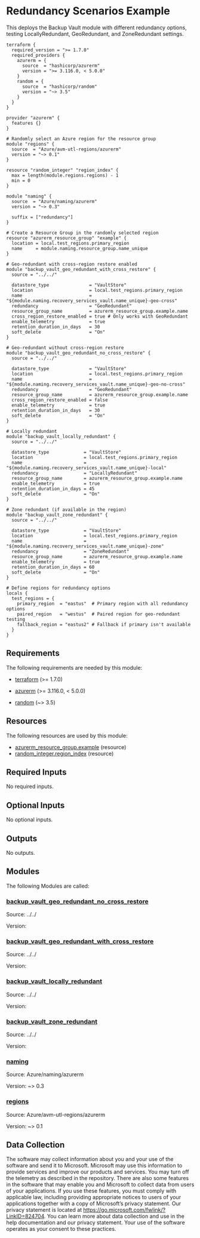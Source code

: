 <!-- BEGIN_TF_DOCS -->
# Redundancy Scenarios Example

This deploys the Backup Vault module with different redundancy options, testing LocallyRedundant, GeoRedundant, and ZoneRedundant settings.

```hcl
terraform {
  required_version = ">= 1.7.0"
  required_providers {
    azurerm = {
      source  = "hashicorp/azurerm"
      version = ">= 3.116.0, < 5.0.0"
    }
    random = {
      source  = "hashicorp/random"
      version = "~> 3.5"
    }
  }
}

provider "azurerm" {
  features {}
}

# Randomly select an Azure region for the resource group
module "regions" {
  source  = "Azure/avm-utl-regions/azurerm"
  version = "~> 0.1"
}

resource "random_integer" "region_index" {
  max = length(module.regions.regions) - 1
  min = 0
}

module "naming" {
  source  = "Azure/naming/azurerm"
  version = "~> 0.3"

  suffix = ["redundancy"]
}

# Create a Resource Group in the randomly selected region
resource "azurerm_resource_group" "example" {
  location = local.test_regions.primary_region
  name     = module.naming.resource_group.name_unique
}

# Geo-redundant with cross-region restore enabled
module "backup_vault_geo_redundant_with_cross_restore" {
  source = "../../"

  datastore_type               = "VaultStore"
  location                     = local.test_regions.primary_region
  name                         = "${module.naming.recovery_services_vault.name_unique}-geo-cross"
  redundancy                   = "GeoRedundant"
  resource_group_name          = azurerm_resource_group.example.name
  cross_region_restore_enabled = true # Only works with GeoRedundant
  enable_telemetry             = true
  retention_duration_in_days   = 30
  soft_delete                  = "On"
}

# Geo-redundant without cross-region restore
module "backup_vault_geo_redundant_no_cross_restore" {
  source = "../../"

  datastore_type               = "VaultStore"
  location                     = local.test_regions.primary_region
  name                         = "${module.naming.recovery_services_vault.name_unique}-geo-no-cross"
  redundancy                   = "GeoRedundant"
  resource_group_name          = azurerm_resource_group.example.name
  cross_region_restore_enabled = false
  enable_telemetry             = true
  retention_duration_in_days   = 30
  soft_delete                  = "On"
}

# Locally redundant
module "backup_vault_locally_redundant" {
  source = "../../"

  datastore_type             = "VaultStore"
  location                   = local.test_regions.primary_region
  name                       = "${module.naming.recovery_services_vault.name_unique}-local"
  redundancy                 = "LocallyRedundant"
  resource_group_name        = azurerm_resource_group.example.name
  enable_telemetry           = true
  retention_duration_in_days = 45
  soft_delete                = "On"
}

# Zone redundant (if available in the region)
module "backup_vault_zone_redundant" {
  source = "../../"

  datastore_type             = "VaultStore"
  location                   = local.test_regions.primary_region
  name                       = "${module.naming.recovery_services_vault.name_unique}-zone"
  redundancy                 = "ZoneRedundant"
  resource_group_name        = azurerm_resource_group.example.name
  enable_telemetry           = true
  retention_duration_in_days = 60
  soft_delete                = "On"
}

# Define regions for redundancy options
locals {
  test_regions = {
    primary_region  = "eastus"  # Primary region with all redundancy options
    paired_region   = "westus"  # Paired region for geo-redundant testing
    fallback_region = "eastus2" # Fallback if primary isn't available
  }
}
```

<!-- markdownlint-disable MD033 -->
## Requirements

The following requirements are needed by this module:

- <a name="requirement_terraform"></a> [terraform](#requirement\_terraform) (>= 1.7.0)

- <a name="requirement_azurerm"></a> [azurerm](#requirement\_azurerm) (>= 3.116.0, < 5.0.0)

- <a name="requirement_random"></a> [random](#requirement\_random) (~> 3.5)

## Resources

The following resources are used by this module:

- [azurerm_resource_group.example](https://registry.terraform.io/providers/hashicorp/azurerm/latest/docs/resources/resource_group) (resource)
- [random_integer.region_index](https://registry.terraform.io/providers/hashicorp/random/latest/docs/resources/integer) (resource)

<!-- markdownlint-disable MD013 -->
## Required Inputs

No required inputs.

## Optional Inputs

No optional inputs.

## Outputs

No outputs.

## Modules

The following Modules are called:

### <a name="module_backup_vault_geo_redundant_no_cross_restore"></a> [backup\_vault\_geo\_redundant\_no\_cross\_restore](#module\_backup\_vault\_geo\_redundant\_no\_cross\_restore)

Source: ../../

Version:

### <a name="module_backup_vault_geo_redundant_with_cross_restore"></a> [backup\_vault\_geo\_redundant\_with\_cross\_restore](#module\_backup\_vault\_geo\_redundant\_with\_cross\_restore)

Source: ../../

Version:

### <a name="module_backup_vault_locally_redundant"></a> [backup\_vault\_locally\_redundant](#module\_backup\_vault\_locally\_redundant)

Source: ../../

Version:

### <a name="module_backup_vault_zone_redundant"></a> [backup\_vault\_zone\_redundant](#module\_backup\_vault\_zone\_redundant)

Source: ../../

Version:

### <a name="module_naming"></a> [naming](#module\_naming)

Source: Azure/naming/azurerm

Version: ~> 0.3

### <a name="module_regions"></a> [regions](#module\_regions)

Source: Azure/avm-utl-regions/azurerm

Version: ~> 0.1

<!-- markdownlint-disable-next-line MD041 -->
## Data Collection

The software may collect information about you and your use of the software and send it to Microsoft. Microsoft may use this information to provide services and improve our products and services. You may turn off the telemetry as described in the repository. There are also some features in the software that may enable you and Microsoft to collect data from users of your applications. If you use these features, you must comply with applicable law, including providing appropriate notices to users of your applications together with a copy of Microsoft’s privacy statement. Our privacy statement is located at <https://go.microsoft.com/fwlink/?LinkID=824704>. You can learn more about data collection and use in the help documentation and our privacy statement. Your use of the software operates as your consent to these practices.
<!-- END_TF_DOCS -->